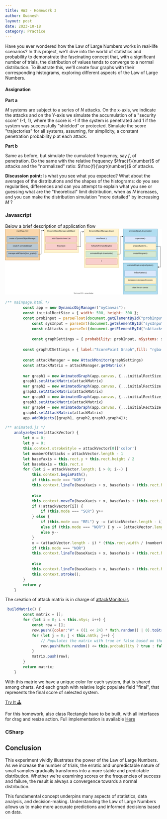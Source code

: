 ```yaml
---
title: HW3 - Homework 3
author: Owanesh
layout: post
date: 2023-10-18
category: Practice
---
```

Have you ever wondered how the Law of Large Numbers works in real-life scenarios? In this project, we'll dive into the world of statistics and probability to demonstrate the fascinating concept that, with a significant number of trials, the distribution of values tends to converge to a normal distribution. To illustrate this, we'll create four graphs with their corresponding histograms, exploring different aspects of the Law of Large Numbers.

#### Assignation

**Part a**

$M$ systems are subject to a series of $N$ attacks. On the x-axis, we indicate the attacks and on the Y-axis we
simulate the accumulation of a "security score" (-1, 1), where the score is -1 if the system is penetrated
and 1 if the system was successfully "shielded" or protected. Simulate the score "trajectories" for all systems,
assuming, for simplicity, a constant penetration probability $p$ at each attack.

**Part b**

Same as before, but simulate the cumulated frequency, say $f$, of penetration. Do the same with the relative
frequency $\frac{f}{number}$ of attacks and the "normalized" ratio: $\frac{f}{\sqrt{number}}$ of attacks.


**Discussion point:**
Is what you see what you expected? What about the averages of the distributions and the shapes of the histograms:
do you see regularities, differences and can you attempt to explain what you see or guessing what are
the "theoretical" limit distribution, when as $N$ increases, and you can make the distribution simulation "more detailed" by increasing $M$ ?




 


### Javascript
Below a brief description of application flow
![Application flow in javascript](../assets/labs/hw3/appFlow.svg)
```js
/** mainpage.html */
        const app = new DynamicObjManager("myCanvas");
        const initialRectSize = { width: 500, height: 300 };
        const probInput = parseFloat(document.getElementById("probInput").value);
            const sysInput = parseInt(document.getElementById("sysInput").value);
            const nAttacks = parseInt(document.getElementById("nAttacks").value);

            const graphSettings = { probability: probInput, nSystems: sysInput, nAttacks: nAttacks };
           
        const graphUISettings = { label:"ScorePoint Graph",fill: "rgba(200, 200, 200, 0.5)", border: "black", borderWidth: 2 }

        const attackManager = new AttackMonitor(graphSettings)
        const attackMatrix = attackManager.getMatrix()

        var graph1 = new AnimatedGraph(app.canvas, {...initialRectSize,x: 50, y: 20},{...graphUISettings,label:"ScorePoint Graph"}, {...graphSettings,mode: "SCR" })
        graph1.setAttackMatrix(attackMatrix)
        var graph2 = new AnimatedGraph(app.canvas, {...initialRectSize,x: 600, y: 20}, {...graphUISettings,label:"Absolute Frequency Graph"}, {...graphSettings,mode: "ABS" })
        graph2.setAttackMatrix(attackMatrix)
        var graph3 = new AnimatedGraph(app.canvas, {...initialRectSize,x: 50, y: 350}, {...graphUISettings,label:"Relative Frequency Graph"}, {...graphSettings,mode: "REL" })
        graph3.setAttackMatrix(attackMatrix)
        var graph4 = new AnimatedGraph(app.canvas, {...initialRectSize,x: 600, y: 350}, {...graphUISettings,label:"Normalized Frequency Graph"}, {...graphSettings,mode: "NOR" })
        graph4.setAttackMatrix(attackMatrix)
        app.addObjects([graph1, graph2,graph3,graph4]);
```

```js
/** animated.js */
    analyzeSystem(attackVector) {
        let x = 0;
        let y = 0;
        this.context.strokeStyle = attackVector[0]['color']
        let numberOfAttacks = attackVector.length - 1
        let baseYaxis = this.rect.y + this.rect.height / 2
        let baseXaxis = this.rect.x
        for (let i = attackVector.length; i > 0; i--) {
            this.context.beginPath();
            if (this.mode === "NOR")
            this.context.lineTo(baseXaxis + x, baseYaxis + (this.rect.height / 11 / numberOfAttacks) * y);

            else
            this.context.moveTo(baseXaxis + x, baseYaxis + (this.rect.height / 5 / numberOfAttacks) * y);
            if (!attackVector[i]) {
                if (this.mode === "SCR") y++
            } else {
                if (this.mode === "REL") y -= (attackVector.length - i) / ((attackVector.length - i));
                else if (this.mode === "NOR") { y -= (attackVector.length - i) / Math.sqrt((attackVector.length - i)); }
                else y--
            }
            x = (attackVector.length - i) * (this.rect.width / (numberOfAttacks));
            if (this.mode === "NOR")
            this.context.lineTo(baseXaxis + x, baseYaxis + (this.rect.height / 11 / numberOfAttacks) * y);

            else
            this.context.lineTo(baseXaxis + x, baseYaxis + (this.rect.height / 5 / numberOfAttacks) * y);
            this.context.stroke();
        }
        return y
    }
```
The creation of attack matrix is in charge of [attackMonitor.js](https://github.com/Owanesh/HWSTAT2324/blob/main/source/JavaScript/HW3/attackMonitor.js)
```js
 buildMatrix() {
        const matrix = [];
        for (let i = 0; i < this.nSys; i++) {
            const row = [];
            row.push({color:"#" + ((1 << 24) * Math.random() | 0).toString(16),final:0})
            for (let j = 0; j < this.nAtk; j++) {
                // Populates the matrix with true or false based on the attack probability
                row.push(Math.random() <= this.probability ? true : false);
            }
            matrix.push(row);
        }
        return matrix;
    }
```
With this matrix we have a unique color for each system, that is shared among charts. And each graph with relative logic populate field "final", that represents the final score of selected system.

[Try It 🕹️](../assets/labs/hw3/exercise.html)

For this homework, also class Rectangle have to be built, with all interfaces for drag and resize action. Full implementation is available 
[Here](https://github.com/Owanesh/HWSTAT2324/blob/main/source/JavaScript/HW3/utils/shapes.js)
### CSharp


## Conclusion

This experiment vividly illustrates the power of the Law of Large Numbers. As we increase the number of trials, the erratic and unpredictable nature of small samples gradually transforms into a more stable and predictable distribution. Whether we're examining scores or the frequencies of success and failure, the result is always a convergence towards a normal distribution.

This fundamental concept underpins many aspects of statistics, data analysis, and decision-making. Understanding the Law of Large Numbers allows us to make more accurate predictions and informed decisions based on data.